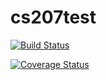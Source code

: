 # cs207test


[![Build Status](https://travis-ci.org/cindyxdz/cs207test.svg?branch=master)](https://travis-ci.org/cindyxdz/cs207test)

[![Coverage Status](https://coveralls.io/repos/github/cindyxdz/cs207test/badge.svg)](https://coveralls.io/github/cindyxdz/cs207test)